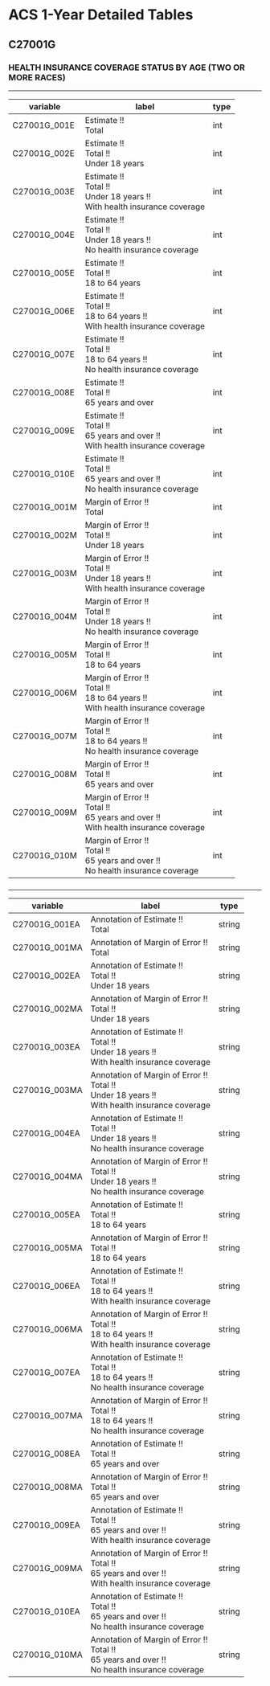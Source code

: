 # ACS 1-Year Detailed Tables

## C27001G

### HEALTH INSURANCE COVERAGE STATUS BY AGE (TWO OR MORE RACES)

___

| variable | label | type |
| ----- | ----- | ----- |
| C27001G_001E | Estimate !!<br>Total | int |
| C27001G_002E | Estimate !!<br>Total !!<br>Under 18 years | int |
| C27001G_003E | Estimate !!<br>Total !!<br>Under 18 years !!<br>With health insurance coverage | int |
| C27001G_004E | Estimate !!<br>Total !!<br>Under 18 years !!<br>No health insurance coverage | int |
| C27001G_005E | Estimate !!<br>Total !!<br>18 to 64 years | int |
| C27001G_006E | Estimate !!<br>Total !!<br>18 to 64 years !!<br>With health insurance coverage | int |
| C27001G_007E | Estimate !!<br>Total !!<br>18 to 64 years !!<br>No health insurance coverage | int |
| C27001G_008E | Estimate !!<br>Total !!<br>65 years and over | int |
| C27001G_009E | Estimate !!<br>Total !!<br>65 years and over !!<br>With health insurance coverage | int |
| C27001G_010E | Estimate !!<br>Total !!<br>65 years and over !!<br>No health insurance coverage | int |
| C27001G_001M | Margin of Error !!<br>Total | int |
| C27001G_002M | Margin of Error !!<br>Total !!<br>Under 18 years | int |
| C27001G_003M | Margin of Error !!<br>Total !!<br>Under 18 years !!<br>With health insurance coverage | int |
| C27001G_004M | Margin of Error !!<br>Total !!<br>Under 18 years !!<br>No health insurance coverage | int |
| C27001G_005M | Margin of Error !!<br>Total !!<br>18 to 64 years | int |
| C27001G_006M | Margin of Error !!<br>Total !!<br>18 to 64 years !!<br>With health insurance coverage | int |
| C27001G_007M | Margin of Error !!<br>Total !!<br>18 to 64 years !!<br>No health insurance coverage | int |
| C27001G_008M | Margin of Error !!<br>Total !!<br>65 years and over | int |
| C27001G_009M | Margin of Error !!<br>Total !!<br>65 years and over !!<br>With health insurance coverage | int |
| C27001G_010M | Margin of Error !!<br>Total !!<br>65 years and over !!<br>No health insurance coverage | int |
### 

___

| variable | label | type |
| ----- | ----- | ----- |
| C27001G_001EA | Annotation of Estimate !!<br>Total | string |
| C27001G_001MA | Annotation of Margin of Error !!<br>Total | string |
| C27001G_002EA | Annotation of Estimate !!<br>Total !!<br>Under 18 years | string |
| C27001G_002MA | Annotation of Margin of Error !!<br>Total !!<br>Under 18 years | string |
| C27001G_003EA | Annotation of Estimate !!<br>Total !!<br>Under 18 years !!<br>With health insurance coverage | string |
| C27001G_003MA | Annotation of Margin of Error !!<br>Total !!<br>Under 18 years !!<br>With health insurance coverage | string |
| C27001G_004EA | Annotation of Estimate !!<br>Total !!<br>Under 18 years !!<br>No health insurance coverage | string |
| C27001G_004MA | Annotation of Margin of Error !!<br>Total !!<br>Under 18 years !!<br>No health insurance coverage | string |
| C27001G_005EA | Annotation of Estimate !!<br>Total !!<br>18 to 64 years | string |
| C27001G_005MA | Annotation of Margin of Error !!<br>Total !!<br>18 to 64 years | string |
| C27001G_006EA | Annotation of Estimate !!<br>Total !!<br>18 to 64 years !!<br>With health insurance coverage | string |
| C27001G_006MA | Annotation of Margin of Error !!<br>Total !!<br>18 to 64 years !!<br>With health insurance coverage | string |
| C27001G_007EA | Annotation of Estimate !!<br>Total !!<br>18 to 64 years !!<br>No health insurance coverage | string |
| C27001G_007MA | Annotation of Margin of Error !!<br>Total !!<br>18 to 64 years !!<br>No health insurance coverage | string |
| C27001G_008EA | Annotation of Estimate !!<br>Total !!<br>65 years and over | string |
| C27001G_008MA | Annotation of Margin of Error !!<br>Total !!<br>65 years and over | string |
| C27001G_009EA | Annotation of Estimate !!<br>Total !!<br>65 years and over !!<br>With health insurance coverage | string |
| C27001G_009MA | Annotation of Margin of Error !!<br>Total !!<br>65 years and over !!<br>With health insurance coverage | string |
| C27001G_010EA | Annotation of Estimate !!<br>Total !!<br>65 years and over !!<br>No health insurance coverage | string |
| C27001G_010MA | Annotation of Margin of Error !!<br>Total !!<br>65 years and over !!<br>No health insurance coverage | string |

